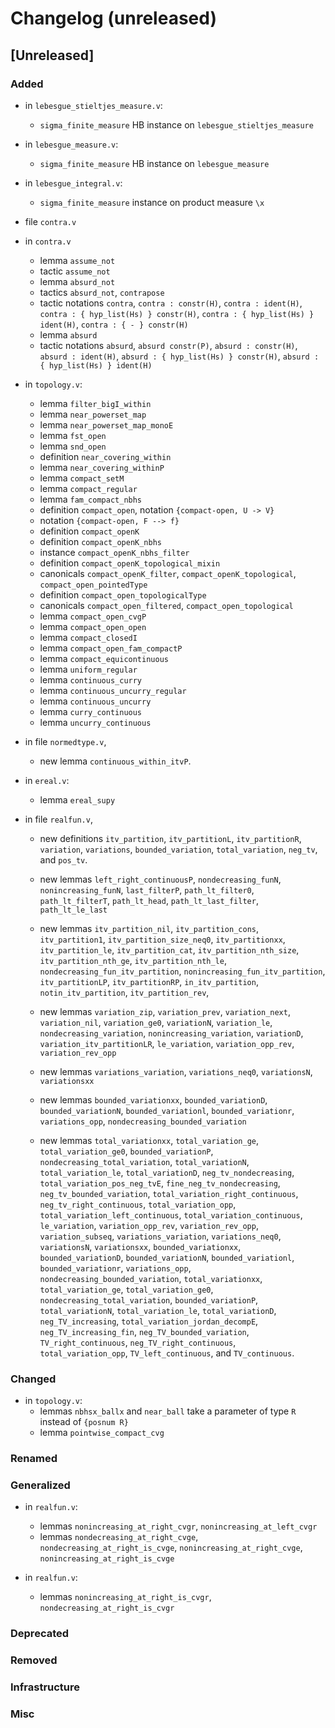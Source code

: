 # Changelog (unreleased)

## [Unreleased]

### Added

- in `lebesgue_stieltjes_measure.v`:
  + `sigma_finite_measure` HB instance on `lebesgue_stieltjes_measure`

- in `lebesgue_measure.v`:
  + `sigma_finite_measure` HB instance on `lebesgue_measure`

- in `lebesgue_integral.v`:
  + `sigma_finite_measure` instance on product measure `\x`

- file `contra.v`
- in `contra.v`
  + lemma `assume_not`
  + tactic `assume_not`
  + lemma `absurd_not`
  + tactics `absurd_not`, `contrapose`
  + tactic notations `contra`, `contra : constr(H)`, `contra : ident(H)`,
    `contra : { hyp_list(Hs) } constr(H)`, `contra : { hyp_list(Hs) } ident(H)`,
	 `contra : { - } constr(H)`
  + lemma `absurd`
  + tactic notations `absurd`, `absurd constr(P)`, `absurd : constr(H)`,
    `absurd : ident(H)`, `absurd : { hyp_list(Hs) } constr(H)`,
	 `absurd : { hyp_list(Hs) } ident(H)`

- in `topology.v`:
  + lemma `filter_bigI_within`
  + lemma `near_powerset_map`
  + lemma `near_powerset_map_monoE`
  + lemma `fst_open`
  + lemma `snd_open`
  + definition `near_covering_within`
  + lemma `near_covering_withinP`
  + lemma `compact_setM`
  + lemma `compact_regular`
  + lemma `fam_compact_nbhs`
  + definition `compact_open`, notation `{compact-open, U -> V}`
  + notation `{compact-open, F --> f}`
  + definition `compact_openK`
  + definition `compact_openK_nbhs`
  + instance `compact_openK_nbhs_filter`
  + definition `compact_openK_topological_mixin`
  + canonicals `compact_openK_filter`, `compact_openK_topological`,
	`compact_open_pointedType`
  + definition `compact_open_topologicalType`
  + canonicals `compact_open_filtered`, `compact_open_topological`
  + lemma `compact_open_cvgP`
  + lemma `compact_open_open`
  + lemma `compact_closedI`
  + lemma `compact_open_fam_compactP`
  + lemma `compact_equicontinuous`
  + lemma `uniform_regular`
  + lemma `continuous_curry`
  + lemma `continuous_uncurry_regular`
  + lemma `continuous_uncurry`
  + lemma `curry_continuous`
  + lemma `uncurry_continuous`
- in file `normedtype.v`,
  + new lemma `continuous_within_itvP`.

- in `ereal.v`:
  + lemma `ereal_supy`

- in file `realfun.v`,
  + new definitions `itv_partition`, `itv_partitionL`, `itv_partitionR`, 
    `variation`, `variations`, `bounded_variation`, `total_variation`, 
    `neg_tv`, and `pos_tv`.

  + new lemmas `left_right_continuousP`,
    `nondecreasing_funN`, `nonincreasing_funN`, `last_filterP`,
    `path_lt_filter0`, `path_lt_filterT`, `path_lt_head`, `path_lt_last_filter`,
	`path_lt_le_last`

  + new lemmas `itv_partition_nil`, `itv_partition_cons`, `itv_partition1`,
    `itv_partition_size_neq0`, `itv_partitionxx`, `itv_partition_le`,
    `itv_partition_cat`, `itv_partition_nth_size`,
    `itv_partition_nth_ge`, `itv_partition_nth_le`, 
    `nondecreasing_fun_itv_partition`, `nonincreasing_fun_itv_partition`, 
    `itv_partitionLP`, `itv_partitionRP`, `in_itv_partition`, 
    `notin_itv_partition`, `itv_partition_rev`,

  + new lemmas `variation_zip`, `variation_prev`, `variation_next`, `variation_nil`,
    `variation_ge0`, `variationN`, `variation_le`, `nondecreasing_variation`, 
    `nonincreasing_variation`, `variationD`, `variation_itv_partitionLR`, 
    `le_variation`, `variation_opp_rev`, `variation_rev_opp`

  + new lemmas `variations_variation`, `variations_neq0`, `variationsN`, `variationsxx`

  + new lemmas `bounded_variationxx`, `bounded_variationD`, `bounded_variationN`,
    `bounded_variationl`, `bounded_variationr`, `variations_opp`, 
    `nondecreasing_bounded_variation`

  + new lemmas `total_variationxx`, `total_variation_ge`, `total_variation_ge0`,
    `bounded_variationP`, `nondecreasing_total_variation`, `total_variationN`,
	  `total_variation_le`, `total_variationD`, `neg_tv_nondecreasing`,
    `total_variation_pos_neg_tvE`, `fine_neg_tv_nondecreasing`,
    `neg_tv_bounded_variation`, `total_variation_right_continuous`,
    `neg_tv_right_continuous`, `total_variation_opp`,
    `total_variation_left_continuous`, `total_variation_continuous`,
    `le_variation`, `variation_opp_rev`, `variation_rev_opp`,
    `variation_subseq`, `variations_variation`, `variations_neq0`,
    `variationsN`, `variationsxx`, `bounded_variationxx`, `bounded_variationD`,
    `bounded_variationN`, `bounded_variationl`, `bounded_variationr`,
    `variations_opp`, `nondecreasing_bounded_variation`, `total_variationxx`,
    `total_variation_ge`, `total_variation_ge0`,
    `nondecreasing_total_variation`, `bounded_variationP`, `total_variationN`,
    `total_variation_le`, `total_variationD`, `neg_TV_increasing`,
    `total_variation_jordan_decompE`, `neg_TV_increasing_fin`,
    `neg_TV_bounded_variation`, `TV_right_continuous`,
    `neg_TV_right_continuous`, `total_variation_opp`, `TV_left_continuous`, and
    `TV_continuous`.

### Changed

- in `topology.v`:
  + lemmas `nbhsx_ballx` and `near_ball` take a parameter of type `R` instead of `{posnum R}`
  + lemma `pointwise_compact_cvg`

### Renamed

### Generalized

- in `realfun.v`:
  + lemmas `nonincreasing_at_right_cvgr`, `nonincreasing_at_left_cvgr`
  + lemmas `nondecreasing_at_right_cvge`, `nondecreasing_at_right_is_cvge`,
    `nonincreasing_at_right_cvge`, `nonincreasing_at_right_is_cvge`

- in `realfun.v`:
  + lemmas `nonincreasing_at_right_is_cvgr`, `nondecreasing_at_right_is_cvgr`

### Deprecated

### Removed

### Infrastructure

### Misc
